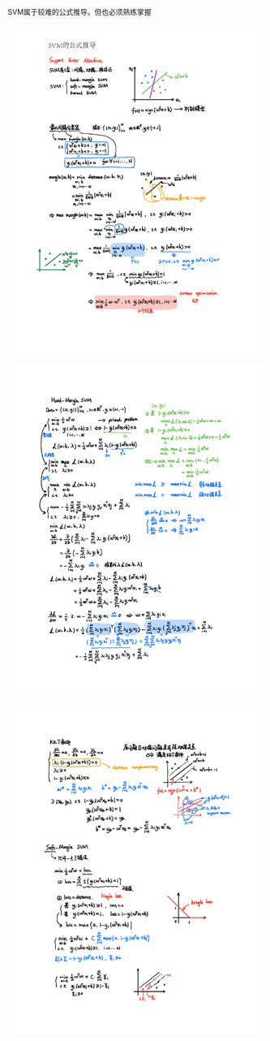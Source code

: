 SVM属于较难的公式推导。但也必须熟练掌握

![](./image/equataion3.png)

![](./image/equataion4.png)

![](./image/equataion5.png)
